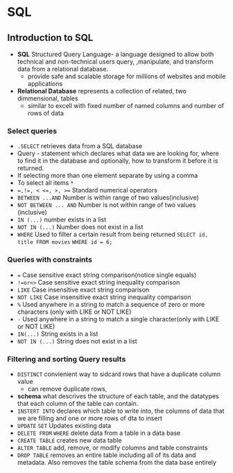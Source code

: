 # SQL

## Introduction to SQL

- **SQL** Structured Query Language- a language designed to allow both technical and non-technical users query, ,manipulate, and transform data from a relational database. 
  - provide safe and scalable storage for millions of websites and mobile applications
- **Relational Database** represents a collection of related, two dimmensional, tables
  - similar to excell with fixed number of named columns and number of rows of data

### Select queries

- `.SELECT` retrieves data from a SQL database
- Query - statement which declares what data we are looking for, where to find it in the database and optionally, how to transform it before it is returned.
- If selecting more than one element separate by using a comma
- To select all items `*`
- `=,!=, < <=, >, >=` Standard numerical operators
- `BETWEEN ...AND` Number is within range of two values(inclusive)
- `NOT BETWEEN ... AND` Number is not within range of two values (inclusive)
- `IN (...)` number exists in a list
- `NOT IN (...)` Number does not exist in a list
- `WHERE` Used to filter a certain result from being returned
  `SELECT id, title FROM movies`
  `WHERE id = 6;`

### Queries with constraints

- `=` Case sensitive exact string comparison(notice single equals)
- `!=or<>` Case sensitive exact string inequality comparison
- `LIKE` Case insensitive exact string comparison
- `NOT LIKE` Case insensitive exact string inequality comparison
- `%` Used anywhere in a string to match a sequence of zero or more characters (only with LIKE or NOT LIKE)
- `-` Used anywhere in a string to match a single character(only with LIKE or NOT LIKE)
- `IN(...)` String exists in a list
- `NOT IN (...)` String does not exist in a list

### Filtering and sorting Query results

- `DISTINCT` convienient way to sidcard rows that have a duplicate column value
  - can remove duplicate rows,
- **schema** what descrives the structure of each table, and the datatypes that each column of the table can contain.
- `INSTERT INTO` declares which table to write into, the columns of data that we are filling and one or more rows of dta to insert
- `UPDATE` `SET` Updates existing data
- `DELETE FROM` `WHERE` delete data from a table in a data base
- `CREATE TABLE` creates new data table
- `ALTER TABLE` add, remove, or modify columns and table constraints
- `DROP TABLE` removes an entire table including all of its data and metadata. Also removes the table schema from the data base entirely
